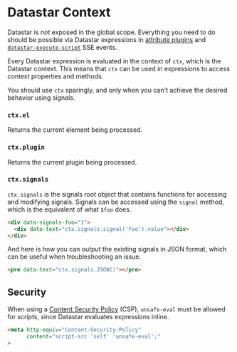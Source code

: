 # Datastar Context

Datastar is _not_ exposed in the global scope. Everything you need to do should be possible via Datastar expressions in [attribute plugins](/reference/attribute_plugins) and [`datastar-execute-script`](/reference/sse_events#datastar-execute-script) SSE events.

Every Datastar expression is evaluated in the context of `ctx`, which is the Datastar context. This means that `ctx` can be used in expressions to access context properties and methods.

You should use `ctx` sparingly, and only when you can't achieve the desired behavior using signals.

### `ctx.el`

Returns the current element being processed.

### `ctx.plugin`

Returns the current plugin being processed.

### `ctx.signals`

`ctx.signals` is the signals root object that contains functions for accessing and modifying signals. Signals can be accessed using the `signal` method, which is the equivalent of what `$foo` does.

```html
<div data-signals-foo="1">
  <div data-text="ctx.signals.signal('foo').value"></div>
</div>
```

And here is how you can output the existing signals in JSON format, which can be useful when troubleshooting an issue.

```html
<pre data-text="ctx.signals.JSON()"></pre>
```

## Security

When using a [Content Security Policy](https://developer.mozilla.org/en-US/docs/Web/HTTP/CSP) (CSP), `unsafe-eval` must be allowed for scripts, since Datastar evaluates expressions inline. 

```html
<meta http-equiv="Content-Security-Policy" 
      content="script-src 'self' 'unsafe-eval';"
>
```
